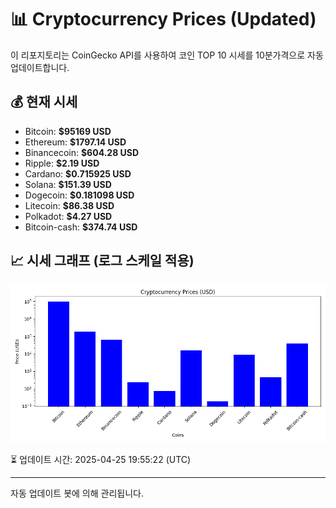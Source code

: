 
# 📊 Cryptocurrency Prices (Updated)

이 리포지토리는 CoinGecko API를 사용하여 코인 TOP 10 시세를 10분가격으로 자동 업데이트합니다.

## 💰 현재 시세
- Bitcoin: **$95169 USD**
- Ethereum: **$1797.14 USD**
- Binancecoin: **$604.28 USD**
- Ripple: **$2.19 USD**
- Cardano: **$0.715925 USD**
- Solana: **$151.39 USD**
- Dogecoin: **$0.181098 USD**
- Litecoin: **$86.38 USD**
- Polkadot: **$4.27 USD**
- Bitcoin-cash: **$374.74 USD**

## 📈 시세 그래프 (로그 스케일 적용)
![Crypto Prices](crypto_prices.png)

⏳ 업데이트 시간: 2025-04-25 19:55:22 (UTC)

---
자동 업데이트 봇에 의해 관리됩니다.
